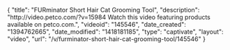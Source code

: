 {
    "title": "FURminator Short Hair Cat Grooming Tool",
    "description": "http:\/\/video.petco.com\/?v=15984 Watch this video featuring products available on petco.com.",
    "videoid": "145546",
    "date_created": "1394762665",
    "date_modified": "1418181185",
    "type": "captivate",
    "layout": "video",
    "url": "\/v\/furminator-short-hair-cat-grooming-tool\/145546"
}